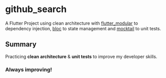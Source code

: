 # github_search

A Flutter Project using clean architecture with [flutter_modular](https://pub.dev/packages/flutter_modular) to dependency injection, [bloc](https://pub.dev/packages/bloc) to state management and [mocktail](https://pub.dev/packages/mocktail) to unit tests.

## Summary

Practicing __clean architecture__ & __unit tests__ to improve my developer skills.

### Always improving!
